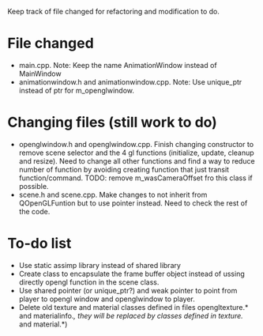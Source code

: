 Keep track of file changed for refactoring and modification to do.

File changed
=============
 * main.cpp. Note: Keep the name AnimationWindow instead of MainWindow
 * animationwindow.h and animationwindow.cpp. Note: Use unique_ptr instead of ptr for m_openglwindow.


Changing files (still work to do)
=============
 * openglwindow.h and openglwindow.cpp. Finish changing constructor to remove scene selector and the 4 gl functions (initialize, update, cleanup and resize). Need to change all other functions and find a way to reduce number of function by avoiding creating function that just transit function/command. TODO: remove m_wasCameraOffset fro this class if possible.
 * scene.h and scene.cpp. Make changes to not inherit from QOpenGLFuntion but to use pointer instead. Need to check the rest of the code.


To-do list
============
 * Use static assimp library instead of shared library
 * Create class to encapsulate the frame buffer object instead of ussing directly opengl function in the scene class.
 * Use shared pointer (or unique_ptr?) and weak pointer to point from player to opengl window and openglwindow to player.
 * Delete old texture and material classes defined in files opengltexture.* and materialinfo.*, they will be replaced by classes defined in texture.* and material.*)
